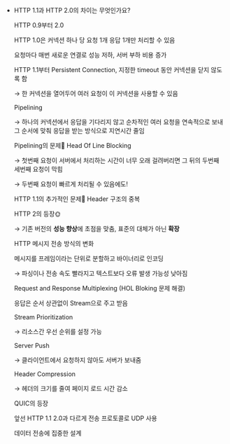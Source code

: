 - HTTP 1.1과 HTTP 2.0의 차이는 무엇인가요?
    
    HTTP 0.9부터 2.0
    
    HTTP 1.0은 커넥션 하나 당 요청 1개 응답 1개만 처리할 수 있음
    
    요청마다 매번 새로운 연결로 성능 저하, 서버 부하 비용 증가
    
    HTTP 1.1부터 Persistent Connection, 지정한 timeout 동안 커넥션을 닫지 않도록 함
    
    → 한 커넥션을 열어두어 여러 요청이 이 커넥션을 사용할 수 있음
    
    Pipelining
    
    → 하나의 커넥션에서 응답을 기다리지 않고 순차적인 여러 요청을 연속적으로 보내 그 순서에 맞춰 응답을 받는 방식으로 지연시간 줄임
    
    Pipelining의 문제👿 Head Of Line Blocking
    
    → 첫번째 요청이 서버에서 처리하는 시간이 너무 오래 걸려버리면 그 뒤의 두번째 세번째 요청이 막힘
    
    → 두번째 요청이 빠르게 처리될 수 있음에도!
    
    HTTP 1.1의 추가적인 문제👿 Header 구조의 중복
    
    HTTP 2의 등장🌞
    
    → 기존 버전의 **성능 향상**에 초점을 맞춤, 표준의 대체가 아닌 **확장**
    
    HTTP 메시지 전송 방식의 변화 
    
    메시지를 프레임이라는 단위로 분할하고 바이너리로 인코딩 
    
    → 파싱이나 전송 속도 빨라지고 텍스트보다 오류 발생 가능성 낮아짐
    
    Request and Response Multiplexing (HOL Bloking 문제 해결)
    
    응답은 순서 상관없이 Stream으로 주고 받음
    
    Stream Prioritization
    
    → 리소스간 우선 순위를 설정 가능
    
    Server Push
    
    → 클라이언트에서 요청하지 않아도 서버가 보내줌
    
    Header Compression
    
    → 헤더의 크기를 줄여 페이지 로드 시간 감소
    
    QUIC의 등장
    
    앞선 HTTP 1.1 2.0과 다르게 전송 프로토콜로 UDP 사용
    
    데이터 전송에 집중한 설계
